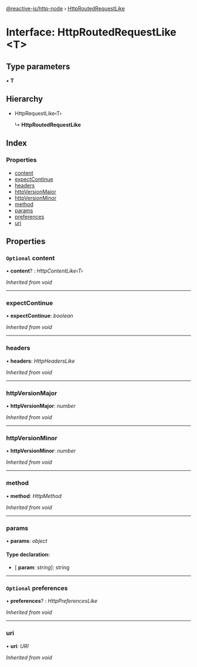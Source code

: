[@reactive-js/http-node](../README.md) › [HttpRoutedRequestLike](httproutedrequestlike.md)

# Interface: HttpRoutedRequestLike <**T**>

## Type parameters

▪ **T**

## Hierarchy

* HttpRequestLike‹T›

  ↳ **HttpRoutedRequestLike**

## Index

### Properties

* [content](httproutedrequestlike.md#optional-content)
* [expectContinue](httproutedrequestlike.md#expectcontinue)
* [headers](httproutedrequestlike.md#headers)
* [httpVersionMajor](httproutedrequestlike.md#httpversionmajor)
* [httpVersionMinor](httproutedrequestlike.md#httpversionminor)
* [method](httproutedrequestlike.md#method)
* [params](httproutedrequestlike.md#params)
* [preferences](httproutedrequestlike.md#optional-preferences)
* [uri](httproutedrequestlike.md#uri)

## Properties

### `Optional` content

• **content**? : *HttpContentLike‹T›*

*Inherited from void*

___

###  expectContinue

• **expectContinue**: *boolean*

*Inherited from void*

___

###  headers

• **headers**: *HttpHeadersLike*

*Inherited from void*

___

###  httpVersionMajor

• **httpVersionMajor**: *number*

*Inherited from void*

___

###  httpVersionMinor

• **httpVersionMinor**: *number*

*Inherited from void*

___

###  method

• **method**: *HttpMethod*

*Inherited from void*

___

###  params

• **params**: *object*

#### Type declaration:

* \[ **param**: *string*\]: string

___

### `Optional` preferences

• **preferences**? : *HttpPreferencesLike*

*Inherited from void*

___

###  uri

• **uri**: *URI*

*Inherited from void*
